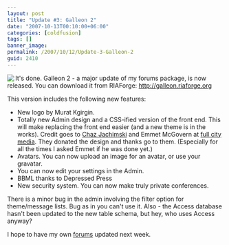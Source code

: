 ```yaml
---
layout: post
title: "Update #3: Galleon 2"
date: "2007-10-13T00:10:00+06:00"
categories: [coldfusion]
tags: []
banner_image: 
permalink: /2007/10/12/Update-3-Galleon-2
guid: 2410
---
```


<p><img src="https://static.raymondcamden.com/images/glogo.png" align="left"></p>

It's done. Galleon 2 - a major update of my forums package, is now released. You can download it from RIAForge: <a href="http://galleon.riaforge.org">http://galleon.riaforge.org</a>

This version includes the following new features:

<ul>
<li>New logo by Murat Kgirgin.
<li>Totally new Admin design and a CSS-ified version of the front end. This will make replacing the front end easier (and a new theme is in the works). Credit goes to <a href="http://www.chazjachimski.com">Chaz Jachimski</a> and Emmet McGovern at <a href="http://www.fullcitymedia.com">full city media</a>. They donated the design and thanks go to them. (Especially for all the times I asked Emmet if he was done yet.)
<li>Avatars. You can now upload an image for an avatar, or use your gravatar.
<li>You can now edit your settings in the Admin.
<li>BBML thanks to Depressed Press
<li>New security system. You can now make truly private conferences. 
</ul>

There is a minor bug in the admin involving the filter option for theme/message lists. Bug as in you can't use it. Also - the Access database hasn't been updated to the new table schema, but hey, who uses Access anyway?

I hope to have my own <a href="http://www.coldfusionjedi.com/forums">forums</a> updated next week.